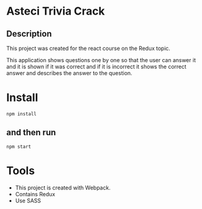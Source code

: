 # Asteci Trivia Crack

## Description
This project was created for the react course on the Redux topic.

This application shows questions one by one so that the user can answer it and it is shown if it was correct and if it is incorrect it shows the correct answer and describes the answer to the question.


# Install
```npm
npm install
```
## and then run
```npm
npm start
```

# Tools

* This project is created with Webpack.
* Contains Redux
* Use SASS

